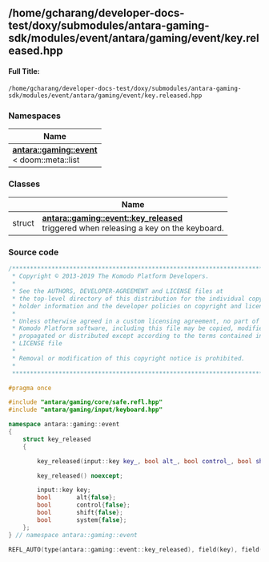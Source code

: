

## /home/gcharang/developer-docs-test/doxy/submodules/antara-gaming-sdk/modules/event/antara/gaming/event/key.released.hpp

#### Full Title:
```
/home/gcharang/developer-docs-test/doxy/submodules/antara-gaming-sdk/modules/event/antara/gaming/event/key.released.hpp
```







### Namespaces

| Name           |
| -------------- |
| **[antara::gaming::event](Namespaces/namespaceantara_1_1gaming_1_1event.md)** <br>< doom::meta::list  |

### Classes

|                | Name           |
| -------------- | -------------- |
| struct | **[antara::gaming::event::key_released](Classes/structantara_1_1gaming_1_1event_1_1key__released.md)** <br>triggered when releasing a key on the keyboard.  |















### Source code

```cpp
/******************************************************************************
 * Copyright © 2013-2019 The Komodo Platform Developers.                      *
 *                                                                            *
 * See the AUTHORS, DEVELOPER-AGREEMENT and LICENSE files at                  *
 * the top-level directory of this distribution for the individual copyright  *
 * holder information and the developer policies on copyright and licensing.  *
 *                                                                            *
 * Unless otherwise agreed in a custom licensing agreement, no part of the    *
 * Komodo Platform software, including this file may be copied, modified,     *
 * propagated or distributed except according to the terms contained in the   *
 * LICENSE file                                                               *
 *                                                                            *
 * Removal or modification of this copyright notice is prohibited.            *
 *                                                                            *
 ******************************************************************************/

#pragma once

#include "antara/gaming/core/safe.refl.hpp" 
#include "antara/gaming/input/keyboard.hpp" 

namespace antara::gaming::event
{
    struct key_released
    {

        key_released(input::key key_, bool alt_, bool control_, bool shift_, bool system_) noexcept;

        key_released() noexcept;

        input::key key;            
        bool       alt{false};     
        bool       control{false}; 
        bool       shift{false};   
        bool       system{false};  
    };
} // namespace antara::gaming::event

REFL_AUTO(type(antara::gaming::event::key_released), field(key), field(alt), field(control), field(shift), field(system))
```




